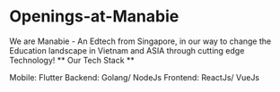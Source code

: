 # Openings-at-Manabie
We are Manabie - An Edtech from Singapore, in our way to change the Education landscape in Vietnam and ASIA through cutting edge Technology!
** Our Tech Stack **

Mobile: Flutter
Backend: Golang/ NodeJs
Frontend: ReactJs/ VueJs
